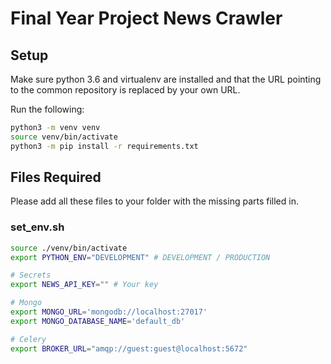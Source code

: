 # Final Year Project News Crawler
## Setup
Make sure python 3.6 and virtualenv are installed and that the URL pointing to the common repository is replaced by your own URL.

Run the following:
```sh
python3 -m venv venv
source venv/bin/activate
python3 -m pip install -r requirements.txt
```

## Files Required
Please add all these files to your folder with the missing parts filled in.
### set_env.sh
```sh
source ./venv/bin/activate
export PYTHON_ENV="DEVELOPMENT" # DEVELOPMENT / PRODUCTION

# Secrets
export NEWS_API_KEY="" # Your key

# Mongo
export MONGO_URL='mongodb://localhost:27017'
export MONGO_DATABASE_NAME='default_db'

# Celery
export BROKER_URL="amqp://guest:guest@localhost:5672"

```

